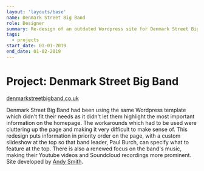 ```yaml
---
layout: 'layouts/base'
name: Denmark Street Big Band
role: Designer
summary: Re-design of an outdated Wordpress site for Denmark Street Big Band.
tags:
  - projects
start_date: 01-01-2019
end_date: 01-02-2019
---
```


# Project: Denmark Street Big Band

[denmarkstreetbigband.co.uk](https://denmarkstreetbigband.co.uk/)

Denmark Street Big Band had been using the same Wordpress template which didn't fit their needs as it didn't let them highlight the most important information on the homepage. The workarounds which had to be used were cluttering up the page and making it very difficult to make sense of. This redesign puts information in priority order on the page, with a custom slideshow at the top so that band leader, Paul Burch, can specify what to feature at the top. There is also a renewed focus on the band's music, making their Youtube videos and Soundcloud recordings more prominent. Site developed by [Andy Smith](https://andyms.uk/).
